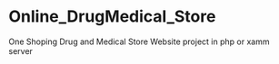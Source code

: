 # Online_DrugMedical_Store
One Shoping Drug and Medical Store Website project in php or xamm server
